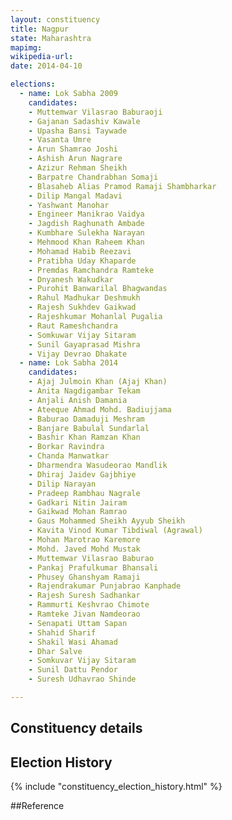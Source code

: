 ```yaml
---
layout: constituency
title: Nagpur
state: Maharashtra
mapimg: 
wikipedia-url: 
date: 2014-04-10

elections: 
  - name: Lok Sabha 2009
    candidates: 
    - Muttemwar Vilasrao Baburaoji 
    - Gajanan Sadashiv Kawale 
    - Upasha Bansi Taywade 
    - Vasanta Umre 
    - Arun Shamrao Joshi 
    - Ashish Arun Nagrare 
    - Azizur Rehman Sheikh 
    - Barpatre Chandrabhan Somaji 
    - Blasaheb Alias Pramod Ramaji Shambharkar 
    - Dilip Mangal Madavi 
    - Yashwant Manohar 
    - Engineer Manikrao Vaidya 
    - Jagdish Raghunath Ambade 
    - Kumbhare Sulekha Narayan 
    - Mehmood Khan Raheem Khan 
    - Mohamad Habib Reezavi 
    - Pratibha Uday Khaparde 
    - Premdas Ramchandra Ramteke 
    - Dnyanesh Wakudkar 
    - Purohit Banwarilal Bhagwandas 
    - Rahul Madhukar Deshmukh 
    - Rajesh Sukhdev Gaikwad 
    - Rajeshkumar Mohanlal Pugalia 
    - Raut Rameshchandra 
    - Somkuwar Vijay Sitaram 
    - Sunil Gayaprasad Mishra 
    - Vijay Devrao Dhakate  
  - name: Lok Sabha 2014
    candidates: 
    - Ajaj Julmoin Khan (Ajaj Khan) 
    - Anita Nagdigambar Tekam 
    - Anjali Anish Damania 
    - Ateeque Ahmad Mohd. Badiujjama 
    - Baburao Damaduji Meshram 
    - Banjare Babulal Sundarlal 
    - Bashir Khan Ramzan Khan 
    - Borkar Ravindra 
    - Chanda Manwatkar 
    - Dharmendra Wasudeorao Mandlik 
    - Dhiraj Jaidev Gajbhiye 
    - Dilip Narayan 
    - Pradeep Rambhau Nagrale 
    - Gadkari Nitin Jairam 
    - Gaikwad Mohan Ramrao 
    - Gaus Mohammed Sheikh Ayyub Sheikh 
    - Kavita Vinod Kumar Tibdiwal (Agrawal) 
    - Mohan Marotrao Karemore 
    - Mohd. Javed Mohd Mustak 
    - Muttemwar Vilasrao Baburao 
    - Pankaj Prafulkumar Bhansali 
    - Phusey Ghanshyam Ramaji 
    - Rajendrakumar Punjabrao Kanphade 
    - Rajesh Suresh Sadhankar 
    - Rammurti Keshvrao Chimote 
    - Ramteke Jivan Namdeorao 
    - Senapati Uttam Sapan 
    - Shahid Sharif 
    - Shakil Wasi Ahamad 
    - Dhar Salve 
    - Somkuvar Vijay Sitaram 
    - Sunil Dattu Pendor 
    - Suresh Udhavrao Shinde  

---
```


## Constituency details


## Election History
{% include "constituency_election_history.html" %}

##Reference

